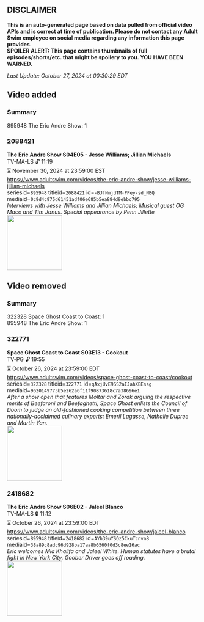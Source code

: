 ## DISCLAIMER
**This is an auto-generated page based on data pulled from official video APIs and is correct at time of publication. Please do not contact any Adult Swim employee on social media regarding any information this page provides.**  
**SPOILER ALERT: This page contains thumbnails of full episodes/shorts/etc. that might be spoilery to you. YOU HAVE BEEN WARNED.**  

_Last Update: October 27, 2024 at 00:30:29 EDT_
## Video added
### Summary
895948 The Eric Andre Show: 1  
### 2088421
**The Eric Andre Show S04E05 - Jesse Williams; Jillian Michaels**  
TV-MA-LS 🔓 11:19  
⌛ November 30, 2024 at 23:59:00 EST  
https://www.adultswim.com/videos/the-eric-andre-show/jesse-williams-jillian-michaels  
seriesid=`895948` titleid=`2088421` id=`-BJfNmjdTM-PPey-sd_NBQ` mediaid=`0c9d4c975d61451adf06e685b5ea884d9ebbc795`  
_Interviews with Jesse Williams and Jillian Michaels; Musical guest OG Maco and Tim Janus. Special appearance by Penn Jillette_  
<a href="https://media.cdn.adultswim.com/uploads/20200304/thumbnails/2_2034162095-ericandre_405_dup-20160801.jpg"><img src="https://media.cdn.adultswim.com/uploads/20200304/thumbnails/2_2034162095-ericandre_405_dup-20160801.jpg" height="144px" /></a>
## Video removed
### Summary
322328 Space Ghost Coast to Coast: 1  
895948 The Eric Andre Show: 1  
### 322771
**Space Ghost Coast to Coast S03E13 - Cookout**  
TV-PG 🔓 19:55  
⌛ October 26, 2024 at 23:59:00 EDT  
https://www.adultswim.com/videos/space-ghost-coast-to-coast/cookout  
seriesid=`322328` titleid=`322771` id=`qAxjUvE9SS2aIJahXBEssg` mediaid=`9620149773b5e262a6f11f90873618c7a38696e1`  
_After a show open that features Moltar and Zorak arguing the respective merits of Beefaroni and Beefaghetti, Space Ghost enlists the Council of Doom to judge an old-fashioned cooking competition between three nationally-acclaimed culinary experts: Emeril Lagasse, Nathalie Dupree and Martin Yan._  
<a href="https://media.cdn.adultswim.com/uploads/20200417/thumbnails/2_2041710140-sgc2c_9613_dst_cid-9108808.jpg"><img src="https://media.cdn.adultswim.com/uploads/20200417/thumbnails/2_2041710140-sgc2c_9613_dst_cid-9108808.jpg" height="144px" /></a>
### 2418682
**The Eric Andre Show S06E02 - Jaleel Blanco**  
TV-MA-LS 🔒 11:12  
⌛ October 26, 2024 at 23:59:00 EDT  
https://www.adultswim.com/videos/the-eric-andre-show/jaleel-blanco  
seriesid=`895948` titleid=`2418682` id=`AYh39uYSOz5CkuTcnvn8` mediaid=`38a89c8adc96d928ba17aa8b6560f0d3c8ee16ac`  
_Eric welcomes Mia Khalifa and Jaleel White. Human statutes have a brutal fight in New York City. Goober Driver goes off roading._  
<a href="https://media.cdn.adultswim.com/uploads/20230605/thumbnails/2_2365830282-TheEricAndreShow602Still002tiny.png"><img src="https://media.cdn.adultswim.com/uploads/20230605/thumbnails/2_2365830282-TheEricAndreShow602Still002tiny.png" height="144px" /></a>
